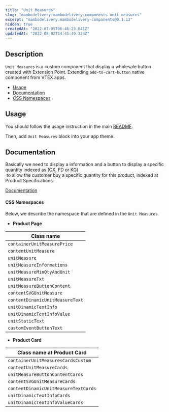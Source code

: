 ```yaml
---
title: "Unit Measures"
slug: "mambodelivery-mambodelivery-components-unit-measures"
excerpt: "mambodelivery.mambodelivery-components@0.1.13"
hidden: true
createdAt: "2022-07-05T06:46:23.841Z"
updatedAt: "2022-08-02T14:41:49.324Z"
---
```

## Description

`Unit Measures` is a custom component that display a wholesale button created with Extension Point. Extending `add-to-cart-button` native component from VTEX apps.

- [Usage](#usage)
- [Documentation](#documentation)
- [CSS Namespaces](#css-namespaces)

## Usage

You should follow the usage instruction in the main [README](/README.md#usage).

Then, add `Unit Measures` block into your app theme.

## Documentation

Basically we need to display a information and a button to display a specific quantity indexed as (CX, FD or KG)  to allow the customer buy a specific quantity for this product, indexed at Product Specifications.

[Documentation](https://www.notion.so/acct/Component-Measure-Unit-V2-0-41aa78076bfc4c74a49ac4b475546de0?target=_blank)

#### CSS Namespaces

Below, we describe the namespace that are defined in the `Unit Measures`.

- **Product Page**

| Class name                      |
| ------------------------------- |
| `containerUnitMeasurePrice`     |
| `contentUnitMeasure`            |
| `unitMeasure`                   |
| `unitMeasureInformations`       |
| `unitMeasureMinQtyAndUnit`      |
| `unitMeasureTxt`                |
| `unitMeasureButtonContent`      |
| `contentSVGUnitMeasure`         |
| `contentDinamicUnitMeasureText` |
| `unitDinamicTextInfo`           |
| `unitDinamicTextInfoValue`      |
| `unitStaticText`                |
| `customEventButtonText`         |

- **Product Card**

| Class name at Product Card           |
| ------------------------------------ |
| `containerUnitMeasuresCardsCustom`   |
| `contentUnitMeasureCards`            |
| `unitMeasureButtonContentCards`      |
| `contentSVGUnitMeasureCards`         |
| `contentDinamicUnitMeasureTextCards` |
| `unitDinamicTextInfoCards`           |
| `unitDinamicTextInfoValueCards`      |